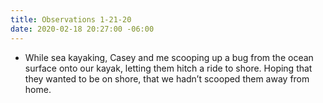 ```yaml
---
title: Observations 1-21-20
date: 2020-02-18 20:27:00 -06:00
---
```


- While sea kayaking, Casey and me scooping up a bug from the ocean surface onto our kayak, letting them hitch a ride to shore. Hoping that they wanted to be on shore, that we hadn’t scooped them away from home.
